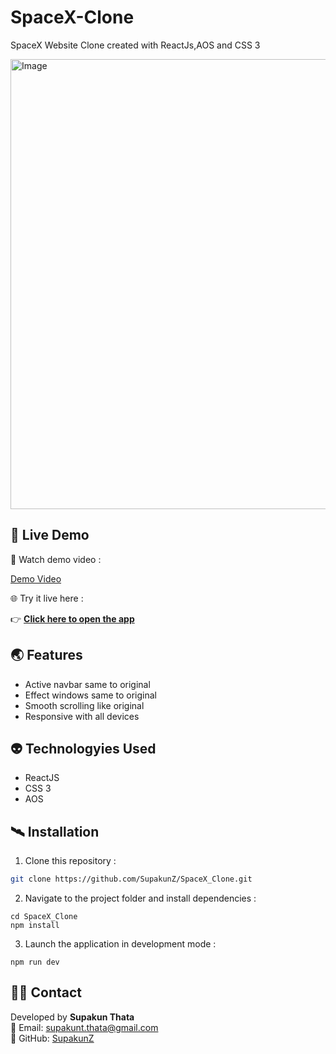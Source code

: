 # SpaceX-Clone
SpaceX Website Clone created with ReactJs,AOS and CSS 3

<img width="1280" height="720" alt="Image" src="https://github.com/user-attachments/assets/24ab7a4f-44aa-44df-ae21-0a4d8e0790dc" />

##  🚀  Live Demo 

🎥 Watch demo video :  

[Demo Video](https://github.com/SupakunZ/SpaceX_Clone/assets/168329218/3bd11cc4-65fa-48db-8d31-59d734a7e2ab)

🌐 Try it live here :  

👉  [**Click here to open the app**](https://spacex-clones.netlify.app)


## 🌏 Features

  <ul>
      <li>Active navbar same to original</li>
      <li>Effect windows same to original</li>
      <li>Smooth scrolling like original</li>
      <li>Responsive with all devices</li>
  </ul>

## 👽 Technologyies Used
  
  <ul>
      <li>ReactJS</li>
      <li>CSS 3</li>
      <li>AOS</li>
  </ul>


## 🛰️ Installation

1. Clone this repository :

```bash
git clone https://github.com/SupakunZ/SpaceX_Clone.git
```

2. Navigate to the project folder and install dependencies :

```
cd SpaceX_Clone
npm install
```

3. Launch the application in development mode :

```
npm run dev
```

## 🙋‍♂️ Contact

Developed by **Supakun Thata**  
📧 Email: supakunt.thata@gmail.com  
🔗 GitHub: [SupakunZ](https://github.com/SupakunZ)
